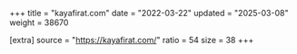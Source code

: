 +++
title = "kayafirat.com"
date = "2022-03-22"
updated = "2025-03-08"
weight = 38670

[extra]
source = "https://kayafirat.com/"
ratio = 54
size = 38
+++
